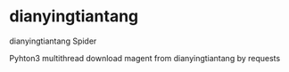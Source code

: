 # dianyingtiantang
dianyingtiantang Spider

Pyhton3 multithread download magent from dianyingtiantang by requests

